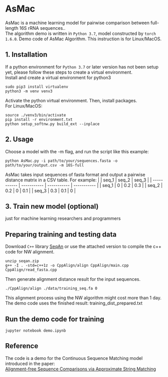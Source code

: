 # AsMac
AsMac is a machine learning model for pairwise comparison between full-length 16S rRNA sequences..<br />
The algorithm demo is written in `Python 3.7`, model constructed by `torch 1.6.0`. Demo code of AsMac Algorithm. This instruction is for Linux/MacOS.

## 1. Installation
If a python environment for `Python 3.7` or later version has not been setup yet, please follow these steps to create a virtual environment.<br />
Install and create a virtual environment for python3
```
sudo pip3 install virtualenv
python3 -m venv venv3
```

Activate the python virtual environment. Then, install packages.<br />
For Linux/MacOS:
```
source ./venv3/bin/activate
pip install -r environment.txt
python setup_softnw.py build_ext --inplace
```

## 2. Usage
Choose a model with the -m flag, and run the script like this example:
```
python AsMac.py -i path/to/your/sequences.fasta -o path/to/your/output.csv -m 16S-full
```
AsMac takes input sequences of fasta format and output a pairwise distance matrix in a CSV table. For example:
|       | seq_1 | seq_2 | seq_3 | 
| ----------- | ----------- | ----------- | ----------- | 
| seq_1 | 0   | 0.2   | 0.3 | 
| seq_2 | 0.2   | 0   | 0.1 | 
| seq_3 | 0.3   | 0.1   | 0 |


## 3. Train new model (optional)
just for machine learning researchers and programmers
## Preparing training and testing data
Download `C++` library [SeqAn](https://github.com/seqan/seqan) or use the attached version to compile the c++ code for NW alignment.
```
unzip seqan.zip
g++ -I . -std=c++1z -o CppAlign/align CppAlign/main.cpp CppAlign/read_fasta.cpp
```

Then generate alignment distance result for the input sequences.
```
./CppAlign/align ./data/training_seq.fa 0
```
This alignment process using the NW algorithm might cost more than 1 day. The demo code uses the finished result: training_dist_prepared.txt

## Run the demo code for training
```
jupyter notebook demo.ipynb
```


## Reference
The code is a demo for the Continuous Sequence Matching model introduced in the paper:<br />
[Alignment-free Sequence Comparisons via Approximate String Matching](https://www.biorxiv.org/content/10.1101/2020.05.24.113852v3)

